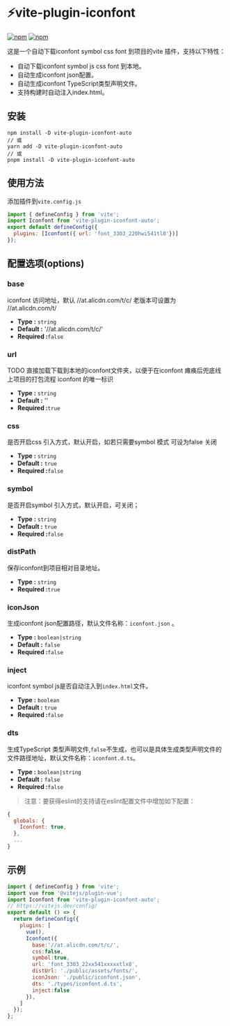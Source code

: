 # ⚡vite-plugin-iconfont

[![npm](https://img.shields.io/npm/v/vite-plugin-iconfont-auto)](https://www.npmjs.com/package/vite-plugin-iconfont-auto) [![npm](https://img.shields.io/npm/dt/vite-plugin-iconfont-auto)](https://www.npmjs.com/package/vite-plugin-iconfont-auto)

这是一个自动下载iconfont symbol css font 到项目的vite 插件，支持以下特性：

- 自动下载iconfont symbol js css font 到本地。
- 自动生成iconfont json配置。
- 自动生成iconfont TypeScript类型声明文件。
- 支持构建时自动注入index.html。

## 安装

```shell
npm install -D vite-plugin-iconfont-auto
// 或
yarn add -D vite-plugin-iconfont-auto
// 或
pnpm install -D vite-plugin-iconfont-auto
```

## 使用方法

添加插件到`vite.config.js`

```js
import { defineConfig } from 'vite';
import Iconfont from 'vite-plugin-iconfont-auto';
export default defineConfig({
  plugins: [Iconfont({ url: 'font_3303_220hwi541tl8'})]
});
```

## 配置选项(options)

### base

iconfont 访问地址，默认 //at.alicdn.com/t/c/ 老版本可设置为 //at.alicdn.com/t/

- **Type :** `string`
- **Default :** '//at.alicdn.com/t/c/'
- **Required :**`false`


### url

TODO 直接加载下载到本地的iconfont文件夹，以便于在iconfont 瘫痪后兜底线上项目的打包流程
iconfont 的唯一标识

- **Type :** `string`
- **Default :** ''
- **Required :**`true`

### css 

是否开启css 引入方式，默认开启，如若只需要symbol 模式 可设为false 关闭

- **Type :** `string`
- **Default :** `true`
- **Required :**`false`

### symbol

是否开启symbol 引入方式，默认开启，可关闭；

- **Type :** `string`
- **Default :** `true`
- **Required :**`false`

### distPath

保存iconfont到项目相对目录地址。

- **Type :** `string`
- **Required :**`true`

### iconJson

生成iconfont json配置路径，默认文件名称：`iconfont.json` 。

- **Type :** `boolean|string`
- **Default :** `false`
- **Required :**`false`

### inject

iconfont symbol js是否自动注入到`index.html`文件。

- **Type :** `boolean`
- **Default :** `true`
- **Required :**`false`

### dts

生成TypeScript 类型声明文件,`false`不生成，也可以是具体生成类型声明文件的文件路径地址，默认文件名称：`iconfont.d.ts`。

- **Type :** `boolean|string`
- **Default :** `false`
- **Required :**`false`

>注意：要获得eslint的支持请在eslint配置文件中增加如下配置：

```js
{
  globals: {
    Iconfont: true,
  },
  ...
}
```

## 示例

```js
import { defineConfig } from 'vite';
import vue from '@vitejs/plugin-vue';
import Iconfont from 'vite-plugin-iconfont-auto';
// https://vitejs.dev/config/
export default () => {
  return defineConfig({
    plugins: [
      vue(),
      Iconfont({
        base:'//at.alicdn.com/t/c/',
        css:false,
        symbol:true,
        url: 'font_3303_22xx541xxxxxtlx8',
        distUrl: './public/assets/fonts/',
        iconJson: './public/iconfont.json',
        dts: './types/iconfont.d.ts',
        inject:false
      }),
    ]
  });
};

```
